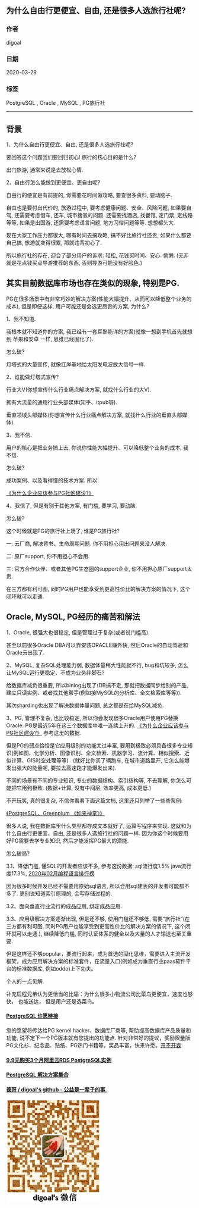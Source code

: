 ## 为什么自由行更便宜、自由, 还是很多人选旅行社呢?    
    
### 作者    
digoal    
    
### 日期    
2020-03-29    
    
### 标签    
PostgreSQL , Oracle , MySQL , PG旅行社     
    
----    
    
## 背景    
1、为什么自由行更便宜、自由, 还是很多人选旅行社呢?    
    
要回答这个问题我们要回归初心! 旅行的核心目的是什么?    
    
出门旅游, 通常来说是去放松心情.     
    
2、自由行怎么能做到更便宜、更自由呢?    
    
自由行的便宜是有前提的, 你需要花时间做攻略, 要查很多资料, 要动脑子.     
    
自由也是要付出代价的, 旅游过程中, 要考虑健康问题、安全、风险问题, 如果要自驾, 还需要考虑借车, 还车, 城市接驳的问题. 还需要找酒店, 找餐馆, 定门票, 定线路等等, 如果是出国游, 还需要考虑语言问题, 地方习俗问题等等. 想想都头大.     
    
现在大家工作压力都很大, 哪有时间去搞攻略, 搞不好比旅行社还贵, 如果什么都要自己搞, 旅游就变得很累, 那就违背初心了.     
    
所以旅行社的存在, 迎合了部分用户的诉求: 轻松, 花钱买时间、安心. 偷懒. (无非就是花点钱买点导游推荐的东西, 否则导游可能没有好脸色.)     
    
## 其实目前数据库市场也存在类似的现象, 特别是PG.     
    
PG在很多场景中有非常巧妙的解决方案(性能大幅提升、从而可以降低整个业务的成本), 但是即便这样, 用户可能还是会选更昂贵的方案, 为什么?    
    
1、我不知道.    
    
我根本就不知道你的方案, 我已经有一套耳熟能详的方案(就像一想到手机首先就想到 苹果和安卓 一样, 思维已经固化了).    
    
怎么破?    
    
灯塔式的大量宣传, 就像红岸基地给太阳发电波放大信号一样.    
    
2、谁能做灯塔式宣传?     
    
行业大V(你想宣传什么行业痛点解决方案, 就找什么行业的大V).    
    
拥有大流量的通用行业头部媒体(知乎、itpub等).    
    
垂直领域头部媒体(你想宣传什么行业痛点解决方案, 就找什么行业的垂直头部媒体).     
    
3、我不信.     
    
用户的核心是把业务搞上去, 你说你性能大幅提升、可以降低整个业务的成本, 我不信.     
    
怎么破?    
    
成功案例、以及看得懂的技术方案. 所以:     
    
[《为什么企业应该参与PG社区建设?》](../202003/20200321_01.md)     
    
4、我信了, 但是有别于其他方案, 有门槛, 要学习, 要动脑.     
    
怎么破?    
    
这个时候就是PG的旅行社上场了, 谁是PG旅行社?    
    
一: 云厂商, 解决背书、生命周期问题. 你不用担心用出问题来没人解决.     
    
二: 原厂support, 你不用担心不会用.     
    
三: 官方合作伙伴、或者其他PG生态圈的support企业, 你不用担心原厂support太贵.     
    
在三方都有利可图, 同时PG用户也能享受到更高性价比的解决方案的情况下, 这个闭环就可以走通.       
    
    
## Oracle, MySQL, PG经历的痛苦和解法    
1、Oracle, 很强大也很稳定, 但是管理过于复杂(或者说门槛高).     
    
甚至以前很多Oracle DBA可以靠安装ORACLE赚外快, 然后Oracle的自动驾驶和Oracle云出现了.     
    
2、MySQL, 复杂SQL处理能力弱, 数据体量稍大性能就不行, bug和坑较多, 怎么让MySQL运行更稳定、不成为业务绊脚石?     
    
给数据库减负很重要, 所以binlog出现了(DB搞不定, 那就把数据同步给别的产品, 建立只读实例、或者找其他帮手(例如接MySQL的分析库、全文检索库等等)).    
    
其次sharding也出现了解决数据体量问题, 总之都是在给MySQL减负.     
    
3、PG, 管理不复杂, 也比较稳定, 所以你会发现很多Oracle用户使用PG替换Oracle. PG是最近5年在这三个数据库中唯一连续上升的. [《为什么企业应该参与PG社区建设?》](../202003/20200321_01.md)  参考这里的数据.      
    
但是PG的弱点恰恰是它应用级别的功能太过丰富, 要用到极致必须具备很多专业知识(例如图、化学分析、图像识别、全文检索、机器学习、流计算、相似搜索、近似计算、GIS时空处理等等) . (就好比你买了辆跑车, 在城市道路里开, 它怎么能爆发出强大的能量呢, 要拉去高速跑才能爆发出来).     
    
不同的场景有不同的专业知识, 专业的数据结构、索引结构等, 不去理解, 你怎么可能把它用到极致. (数据+计算, 没有中间层, 效率更高, 成本更低.)     
    
不开玩笑, 真的很复杂, 不信你看看下面这篇文档, 这里还只列举了一些些案例:    
    
[《PostgreSQL、Greenplum 《如来神掌》》](../201706/20170601_02.md)        
    
很多人说, 我在数据库里什么类型都存成文本就好了, 运算写程序来实现. 这就和为什么自由行更便宜、自由, 还是很多人选旅行社的问题一样. 因为你这个时候要用好PG需要去学专业知识, 然后才能发挥PG最大的潜能.     
    
怎么破局?     
  
3\.1、降低门槛, 懂SQL的开发者应该不多, 参考这份数据: sql流行度1.5% java流行度17.3%, [2020年02月编程语言排行榜](https://hellogithub.com/report/tiobe/)   
  
因为很多时候开发已经不需要用原始sql语言, 所以会用sql建表的开发者可能都不多了. 更别说知道索引原理的, 会写存储过程的.    
    
3\.2、面向垂直行业流行的成品应用, 绑定成品应用.     
  
3\.3、应用级解决方案逐渐出现, 但是还不够, 使用门槛还不够低, 需要“旅行社”(在三方都有利可图, 同时PG用户也能享受到更高性价比的解决方案的情况下, 这个闭环就可以走通.), 继续降低门槛, 同时认证体系的健全以及大量的人才输送也至关重要.     
    
但是这样还不够popular，要流行起来，成为首选的固化思维，需要进入主流开发框架，成为应用解决方案的标准套件，在流量入口(例如成为垂直行业paas软件平台的标准数据库, 例如oddo)上下功夫。     
    
个人的一点见解.    
    
补充启程兄弟认为更恰当的比喻：为什么很多小物流公司比菜鸟更便宜，速度也够快， 也能送达， 但是用户还是选菜鸟。     
    
    
    
    
    
    
  
  
  
  
  
  
  
  
  
  
  
  
  
  
  
  
  
  
  
  
  
  
  
  
  
  
  
  
  
  
  
  
  
  
  
  
  
  
  
  
  
  
  
  
  
  
  
  
#### [PostgreSQL 许愿链接](https://github.com/digoal/blog/issues/76 "269ac3d1c492e938c0191101c7238216")
您的愿望将传达给PG kernel hacker、数据库厂商等, 帮助提高数据库产品质量和功能, 说不定下一个PG版本就有您提出的功能点. 针对非常好的提议，奖励限量版PG文化衫、纪念品、贴纸、PG热门书籍等，奖品丰富，快来许愿。[开不开森](https://github.com/digoal/blog/issues/76 "269ac3d1c492e938c0191101c7238216").  
  
  
#### [9.9元购买3个月阿里云RDS PostgreSQL实例](https://www.aliyun.com/database/postgresqlactivity "57258f76c37864c6e6d23383d05714ea")
  
  
#### [PostgreSQL 解决方案集合](https://yq.aliyun.com/topic/118 "40cff096e9ed7122c512b35d8561d9c8")
  
  
#### [德哥 / digoal's github - 公益是一辈子的事.](https://github.com/digoal/blog/blob/master/README.md "22709685feb7cab07d30f30387f0a9ae")
  
  
![digoal's wechat](../pic/digoal_weixin.jpg "f7ad92eeba24523fd47a6e1a0e691b59")
  
